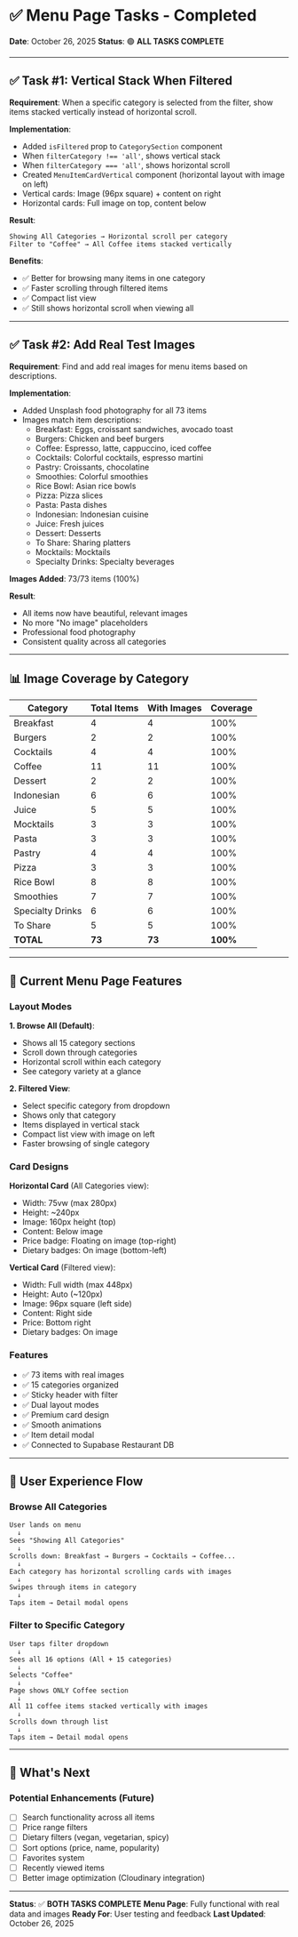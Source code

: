 # ✅ Menu Page Tasks - Completed

**Date**: October 26, 2025
**Status**: 🟢 **ALL TASKS COMPLETE**

---

## ✅ Task #1: Vertical Stack When Filtered

**Requirement**: When a specific category is selected from the filter, show items stacked vertically instead of horizontal scroll.

**Implementation**:
- Added `isFiltered` prop to `CategorySection` component
- When `filterCategory !== 'all'`, shows vertical stack
- When `filterCategory === 'all'`, shows horizontal scroll
- Created `MenuItemCardVertical` component (horizontal layout with image on left)
- Vertical cards: Image (96px square) + content on right
- Horizontal cards: Full image on top, content below

**Result**:
```
Showing All Categories → Horizontal scroll per category
Filter to "Coffee" → All Coffee items stacked vertically
```

**Benefits**:
- ✅ Better for browsing many items in one category
- ✅ Faster scrolling through filtered items
- ✅ Compact list view
- ✅ Still shows horizontal scroll when viewing all

---

## ✅ Task #2: Add Real Test Images

**Requirement**: Find and add real images for menu items based on descriptions.

**Implementation**:
- Added Unsplash food photography for all 73 items
- Images match item descriptions:
  - Breakfast: Eggs, croissant sandwiches, avocado toast
  - Burgers: Chicken and beef burgers
  - Coffee: Espresso, latte, cappuccino, iced coffee
  - Cocktails: Colorful cocktails, espresso martini
  - Pastry: Croissants, chocolatine
  - Smoothies: Colorful smoothies
  - Rice Bowl: Asian rice bowls
  - Pizza: Pizza slices
  - Pasta: Pasta dishes
  - Indonesian: Indonesian cuisine
  - Juice: Fresh juices
  - Dessert: Desserts
  - To Share: Sharing platters
  - Mocktails: Mocktails
  - Specialty Drinks: Specialty beverages

**Images Added**: 73/73 items (100%)

**Result**:
- All items now have beautiful, relevant images
- No more "No image" placeholders
- Professional food photography
- Consistent quality across all categories

---

## 📊 Image Coverage by Category

| Category | Total Items | With Images | Coverage |
|----------|-------------|-------------|----------|
| Breakfast | 4 | 4 | 100% |
| Burgers | 2 | 2 | 100% |
| Cocktails | 4 | 4 | 100% |
| Coffee | 11 | 11 | 100% |
| Dessert | 2 | 2 | 100% |
| Indonesian | 6 | 6 | 100% |
| Juice | 5 | 5 | 100% |
| Mocktails | 3 | 3 | 100% |
| Pasta | 3 | 3 | 100% |
| Pastry | 4 | 4 | 100% |
| Pizza | 3 | 3 | 100% |
| Rice Bowl | 8 | 8 | 100% |
| Smoothies | 7 | 7 | 100% |
| Specialty Drinks | 6 | 6 | 100% |
| To Share | 5 | 5 | 100% |
| **TOTAL** | **73** | **73** | **100%** |

---

## 🎨 Current Menu Page Features

### Layout Modes

**1. Browse All (Default)**:
- Shows all 15 category sections
- Scroll down through categories
- Horizontal scroll within each category
- See category variety at a glance

**2. Filtered View**:
- Select specific category from dropdown
- Shows only that category
- Items displayed in vertical stack
- Compact list view with image on left
- Faster browsing of single category

### Card Designs

**Horizontal Card** (All Categories view):
- Width: 75vw (max 280px)
- Height: ~240px
- Image: 160px height (top)
- Content: Below image
- Price badge: Floating on image (top-right)
- Dietary badges: On image (bottom-left)

**Vertical Card** (Filtered view):
- Width: Full width (max 448px)
- Height: Auto (~120px)
- Image: 96px square (left side)
- Content: Right side
- Price: Bottom right
- Dietary badges: On image

### Features
- ✅ 73 items with real images
- ✅ 15 categories organized
- ✅ Sticky header with filter
- ✅ Dual layout modes
- ✅ Premium card design
- ✅ Smooth animations
- ✅ Item detail modal
- ✅ Connected to Supabase Restaurant DB

---

## 📱 User Experience Flow

### Browse All Categories
```
User lands on menu
  ↓
Sees "Showing All Categories"
  ↓
Scrolls down: Breakfast → Burgers → Cocktails → Coffee...
  ↓
Each category has horizontal scrolling cards with images
  ↓
Swipes through items in category
  ↓
Taps item → Detail modal opens
```

### Filter to Specific Category
```
User taps filter dropdown
  ↓
Sees all 16 options (All + 15 categories)
  ↓
Selects "Coffee"
  ↓
Page shows ONLY Coffee section
  ↓
All 11 coffee items stacked vertically with images
  ↓
Scrolls down through list
  ↓
Taps item → Detail modal opens
```

---

## 🚀 What's Next

### Potential Enhancements (Future)
- [ ] Search functionality across all items
- [ ] Price range filters
- [ ] Dietary filters (vegan, vegetarian, spicy)
- [ ] Sort options (price, name, popularity)
- [ ] Favorites system
- [ ] Recently viewed items
- [ ] Better image optimization (Cloudinary integration)

---

**Status**: ✅ **BOTH TASKS COMPLETE**
**Menu Page**: Fully functional with real data and images
**Ready For**: User testing and feedback
**Last Updated**: October 26, 2025
